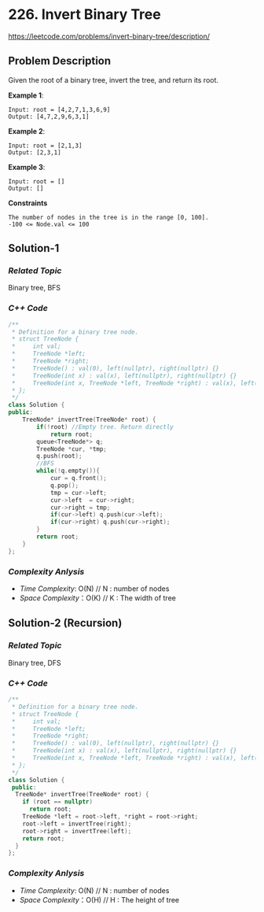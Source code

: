 # 226. Invert Binary Tree
https://leetcode.com/problems/invert-binary-tree/description/

## Problem Description

Given the root of a binary tree, invert the tree, and return its root.


**Example 1**:
```
Input: root = [4,2,7,1,3,6,9]
Output: [4,7,2,9,6,3,1]
```
**Example 2**:
```
Input: root = [2,1,3]
Output: [2,3,1]
```
**Example 3**:
```
Input: root = []
Output: []
```

**Constraints**
```
The number of nodes in the tree is in the range [0, 100].
-100 <= Node.val <= 100
```

## Solution-1 

### _Related Topic_
   Binary tree, BFS

### _C++ Code_
```cpp
/**
 * Definition for a binary tree node.
 * struct TreeNode {
 *     int val;
 *     TreeNode *left;
 *     TreeNode *right;
 *     TreeNode() : val(0), left(nullptr), right(nullptr) {}
 *     TreeNode(int x) : val(x), left(nullptr), right(nullptr) {}
 *     TreeNode(int x, TreeNode *left, TreeNode *right) : val(x), left(left), right(right) {}
 * };
 */
class Solution {
public:
    TreeNode* invertTree(TreeNode* root) {
        if(!root) //Empty tree. Return directly
            return root;
        queue<TreeNode*> q;
        TreeNode *cur, *tmp;
        q.push(root);
        //BFS
        while(!q.empty()){
            cur = q.front();
            q.pop();
            tmp = cur->left;
            cur->left  = cur->right;
            cur->right = tmp;
            if(cur->left) q.push(cur->left);
            if(cur->right) q.push(cur->right);
        }
        return root;
    }
};
```

### _Complexity Anlysis_
- _Time Complexity_: O(N) // N : number of nodes
- _Space Complexity_：O(K) // K : The width of tree


## Solution-2 (Recursion)

### _Related Topic_
   Binary tree, DFS

### _C++ Code_
```cpp
/**
 * Definition for a binary tree node.
 * struct TreeNode {
 *     int val;
 *     TreeNode *left;
 *     TreeNode *right;
 *     TreeNode() : val(0), left(nullptr), right(nullptr) {}
 *     TreeNode(int x) : val(x), left(nullptr), right(nullptr) {}
 *     TreeNode(int x, TreeNode *left, TreeNode *right) : val(x), left(left), right(right) {}
 * };
 */
class Solution {
 public:
  TreeNode* invertTree(TreeNode* root) {
    if (root == nullptr)
      return root;
    TreeNode *left = root->left, *right = root->right;
    root->left = invertTree(right);
    root->right = invertTree(left);
    return root;
  }
};
```

### _Complexity Anlysis_
- _Time Complexity_: O(N) // N : number of nodes
- _Space Complexity_：O(H) // H : The height of tree
